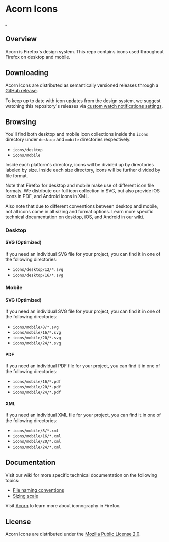 # Acorn Icons

<a aria-label="GitHub release" href="https://github.com/FirefoxUX/acorn-icons/releases/latest">
  <img alt="" src="https://img.shields.io/github/v/tag/FirefoxUX/acorn-icons?label=release">
</a>
<a aria-label="License" href="https://github.com/FirefoxUX/acorn-icons/blob/main/LICENSE">
  <img alt="" src="https://img.shields.io/github/license/FirefoxUX/acorn-icons">
</a>

## Overview
Acorn is Firefox's design system. This repo contains icons used throughout Firefox on desktop and mobile.

## Downloading
Acorn Icons are distributed as semantically versioned releases through a [GitHub release](https://github.com/FirefoxUX/acorn-icons/releases/latest).

To keep up to date with icon updates from the design system, we suggest watching this repository's releases via [custom watch notifications settings](https://docs.github.com/en/account-and-profile/managing-subscriptions-and-notifications-on-github/setting-up-notifications/configuring-notifications#configuring-your-watch-settings-for-an-individual-repository).

## Browsing
You'll find both desktop and mobile icon collections inside the `icons` directory under `desktop` and `mobile` directories respectively.

- `icons/desktop`
- `icons/mobile` 

Inside each platform's directory, icons will be divided up by directories labeled by size. Inside each size directory, icons will be further divided by file format.

Note that Firefox for desktop and mobile make use of different icon file formats. We distribute our full icon collection in SVG, but also provide iOS icons in PDF, and Android icons in XML. 

Also note that due to different conventions between desktop and mobile, not all icons come in all sizing and format options. Learn more specific technical documentation on desktop, iOS, and Android in our [wiki](https://github.com/FirefoxUX/acorn-icons/wiki/Welcome).

### Desktop
#### SVG (Optimized)
If you need an individual SVG file for your project, you can find it in one of the following directories: 
- `icons/desktop/12/*.svg` 
- `icons/desktop/16/*.svg` 

### Mobile
#### SVG (Optimized)
If you need an individual SVG file for your project, you can find it in one of the following directories: 
- `icons/mobile/8/*.svg` 
- `icons/mobile/16/*.svg` 
- `icons/mobile/20/*.svg`
- `icons/mobile/24/*.svg`

#### PDF
If you need an individual PDF file for your project, you can find it in one of the following directories:
- `icons/mobile/16/*.pdf`
- `icons/mobile/20/*.pdf`
- `icons/mobile/24/*.pdf`

#### XML 
If you need an individual XML file for your project, you can find it in one of the following directories:
- `icons/mobile/8/*.xml`
- `icons/mobile/16/*.xml`
- `icons/mobile/20/*.xml`
- `icons/mobile/24/*.xml`

## Documentation
Visit our wiki for more specific technical documentation on the following topics:
- [File naming conventions](https://github.com/FirefoxUX/acorn-icons/wiki/File-naming-conventions)
- [Sizing scale](https://github.com/FirefoxUX/acorn-icons/wiki/Sizing-scale)

Visit [Acorn](https://acorn.firefox.com/latest/styles/iconography.html) to learn more about iconography in Firefox.

## License
Acorn Icons are distributed under the [Mozilla Public License 2.0](https://github.com/FirefoxUX/acorn-icons/blob/main/LICENSE).
